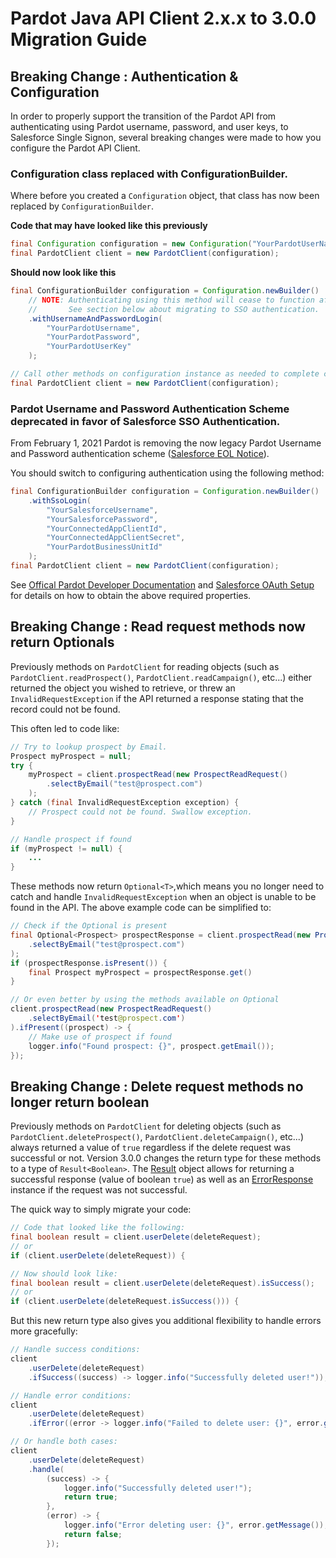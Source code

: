 # Pardot Java API Client 2.x.x to 3.0.0 Migration Guide

## Breaking Change : Authentication & Configuration

In order to properly support the transition of the Pardot API from authenticating using Pardot username, password, and user keys, to 
Salesforce Single Signon, several breaking changes were made to how you configure the Pardot API Client.

### Configuration class replaced with ConfigurationBuilder.

Where before you created a `Configuration` object, that class has now been replaced by `ConfigurationBuilder`.

**Code that may have looked like this previously**
```java
final Configuration configuration = new Configuration("YourPardotUserNameHere", "PardotPassword", "UserKey");
final PardotClient client = new PardotClient(configuration);
```

**Should now look like this**
```java
final ConfigurationBuilder configuration = Configuration.newBuilder()
    // NOTE: Authenticating using this method will cease to function after ~ Feb. 1 2021.
    //       See section below about migrating to SSO authentication.
    .withUsernameAndPasswordLogin(
        "YourPardotUsername",
        "YourPardotPassword",
        "YourPardotUserKey"
    );

// Call other methods on configuration instance as needed to complete configuration.
final PardotClient client = new PardotClient(configuration);
```

### Pardot Username and Password Authentication Scheme deprecated in favor of Salesforce SSO Authentication.

From February 1, 2021 Pardot is removing the now legacy Pardot Username and Password authentication scheme ([Salesforce EOL Notice](https://help.salesforce.com/articleView?id=000353746&type=1&mode=1&language=en_US&utm_source=techcomms&utm_medium=email&utm_campaign=eol)).

You should switch to configuring authentication using the following method:

```java
final ConfigurationBuilder configuration = Configuration.newBuilder()
    .withSsoLogin(
        "YourSalesforceUsername",
        "YourSalesforcePassword",
        "YourConnectedAppClientId",
        "YourConnectedAppClientSecret",
        "YourPardotBusinessUnitId"
    );
final PardotClient client = new PardotClient(configuration);
```

See [Offical Pardot Developer Documentation](https://developer.pardot.com/kb/authentication/) and [Salesforce OAuth Setup](https://help.salesforce.com/articleView?id=remoteaccess_oauth_flows.htm) for details on how to obtain the above required properties.

## Breaking Change : Read request methods now return Optionals

Previously methods on `PardotClient` for reading objects (such as `PardotClient.readProspect()`, `PardotClient.readCampaign()`, etc...) 
either returned the object you wished to retrieve, or threw an `InvalidRequestException` if the API returned a response stating that the record 
could not be found.

This often led to code like:
```java
// Try to lookup prospect by Email.
Prospect myProspect = null;
try {
    myProspect = client.prospectRead(new ProspectReadRequest()
        .selectByEmail("test@prospect.com")
    );
} catch (final InvalidRequestException exception) {
    // Prospect could not be found. Swallow exception.  
}

// Handle prospect if found
if (myProspect != null) {
    ...
}
```

These methods now return `Optional<T>`,which means you no longer need to catch and handle `InvalidRequestException` 
when an object is unable to be found in the API.  The above example code can be simplified to:

```java
// Check if the Optional is present
final Optional<Prospect> prospectResponse = client.prospectRead(new ProspectReadRequest()
    .selectByEmail("test@prospect.com")
);
if (prospectResponse.isPresent()) {
    final Prospect myProspect = prospectResponse.get()
}

// Or even better by using the methods available on Optional
client.prospectRead(new ProspectReadRequest()
    .selectByEmail('test@prospect.com')
).ifPresent((prospect) -> {
    // Make use of prospect if found
    logger.info("Found prospect: {}", prospect.getEmail());
});
```

## Breaking Change : Delete request methods no longer return boolean

Previously methods on `PardotClient` for deleting objects (such as `PardotClient.deleteProspect()`, `PardotClient.deleteCampaign()`, etc...) 
always returned a value of `true` regardless if the delete request was successful or not.  Version 3.0.0 changes the return type for these methods 
to a type of `Result<Boolean>`.  The [Result](src/main/java/com/darksci/pardot/api/response/Result.java) object
allows for returning a successful response (value of boolean `true`) as well as an [ErrorResponse](src/main/java/com/darksci/pardot/api/response/ErrorResponse.java) 
instance if the request was not successful.

The quick way to simply migrate your code:  

```java
// Code that looked like the following:
final boolean result = client.userDelete(deleteRequest);
// or
if (client.userDelete(deleteRequest)) {

// Now should look like:
final boolean result = client.userDelete(deleteRequest).isSuccess();
// or
if (client.userDelete(deleteRequest.isSuccess())) {
```

But this new return type also gives you additional flexibility to handle errors more gracefully:
```java
// Handle success conditions:
client
    .userDelete(deleteRequest)
    .ifSuccess((success) -> logger.info("Successfully deleted user!"));

// Handle error conditions:
client
    .userDelete(deleteRequest)
    .ifError((error -> logger.info("Failed to delete user: {}", error.getMessage())));

// Or handle both cases:
client
    .userDelete(deleteRequest)
    .handle(
        (success) -> {
            logger.info("Successfully deleted user!");
            return true;
        },
        (error) -> {
            logger.info("Error deleting user: {}", error.getMessage());
            return false;
        });
```



